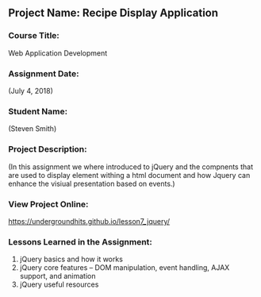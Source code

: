 ## Project Name:  Recipe Display Application

### Course Title:
Web Application Development

### Assignment Date:  
(July 4, 2018)

### Student Name:  
(Steven Smith)

### Project Description:
(In this assignment we where introduced to jQuery and the compnents that are used to display element withing a html document and how Jquery can enhance the visiual presentation based on events.)

### View Project Online:

https://undergroundhits.github.io/lesson7_jquery/ 

### Lessons Learned in the Assignment:
1. jQuery basics and how it works
2. jQuery core features – DOM manipulation, event handling, AJAX support, and animation
3. jQuery useful resources

